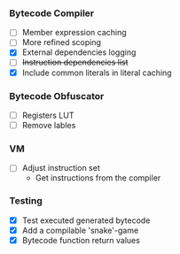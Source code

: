### Bytecode Compiler
- [ ] Member expression caching
- [ ] More refined scoping
- [x] External dependencies logging
- [ ] ~~Instruction dependencies list~~
- [x] Include common literals in literal caching

### Bytecode Obfuscator
- [ ] Registers LUT
- [ ] Remove lables

### VM
- [ ] Adjust instruction set
  - Get instructions from the compiler

### Testing
- [x] Test executed generated bytecode
- [x] Add a compilable 'snake'-game
- [x] Bytecode function return values
